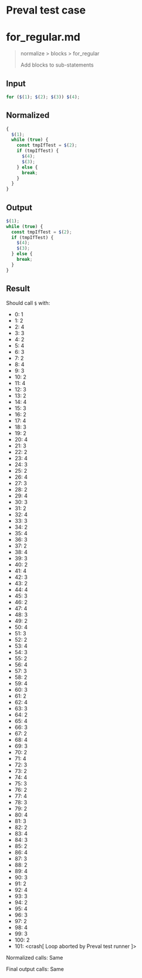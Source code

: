 # Preval test case

# for_regular.md

> normalize > blocks > for_regular
>
> Add blocks to sub-statements

## Input

`````js filename=intro
for ($(1); $(2); $(3)) $(4);
`````

## Normalized

`````js filename=intro
{
  $(1);
  while (true) {
    const tmpIfTest = $(2);
    if (tmpIfTest) {
      $(4);
      $(3);
    } else {
      break;
    }
  }
}
`````

## Output

`````js filename=intro
$(1);
while (true) {
  const tmpIfTest = $(2);
  if (tmpIfTest) {
    $(4);
    $(3);
  } else {
    break;
  }
}
`````

## Result

Should call `$` with:
 - 0: 1
 - 1: 2
 - 2: 4
 - 3: 3
 - 4: 2
 - 5: 4
 - 6: 3
 - 7: 2
 - 8: 4
 - 9: 3
 - 10: 2
 - 11: 4
 - 12: 3
 - 13: 2
 - 14: 4
 - 15: 3
 - 16: 2
 - 17: 4
 - 18: 3
 - 19: 2
 - 20: 4
 - 21: 3
 - 22: 2
 - 23: 4
 - 24: 3
 - 25: 2
 - 26: 4
 - 27: 3
 - 28: 2
 - 29: 4
 - 30: 3
 - 31: 2
 - 32: 4
 - 33: 3
 - 34: 2
 - 35: 4
 - 36: 3
 - 37: 2
 - 38: 4
 - 39: 3
 - 40: 2
 - 41: 4
 - 42: 3
 - 43: 2
 - 44: 4
 - 45: 3
 - 46: 2
 - 47: 4
 - 48: 3
 - 49: 2
 - 50: 4
 - 51: 3
 - 52: 2
 - 53: 4
 - 54: 3
 - 55: 2
 - 56: 4
 - 57: 3
 - 58: 2
 - 59: 4
 - 60: 3
 - 61: 2
 - 62: 4
 - 63: 3
 - 64: 2
 - 65: 4
 - 66: 3
 - 67: 2
 - 68: 4
 - 69: 3
 - 70: 2
 - 71: 4
 - 72: 3
 - 73: 2
 - 74: 4
 - 75: 3
 - 76: 2
 - 77: 4
 - 78: 3
 - 79: 2
 - 80: 4
 - 81: 3
 - 82: 2
 - 83: 4
 - 84: 3
 - 85: 2
 - 86: 4
 - 87: 3
 - 88: 2
 - 89: 4
 - 90: 3
 - 91: 2
 - 92: 4
 - 93: 3
 - 94: 2
 - 95: 4
 - 96: 3
 - 97: 2
 - 98: 4
 - 99: 3
 - 100: 2
 - 101: <crash[ Loop aborted by Preval test runner ]>

Normalized calls: Same

Final output calls: Same
